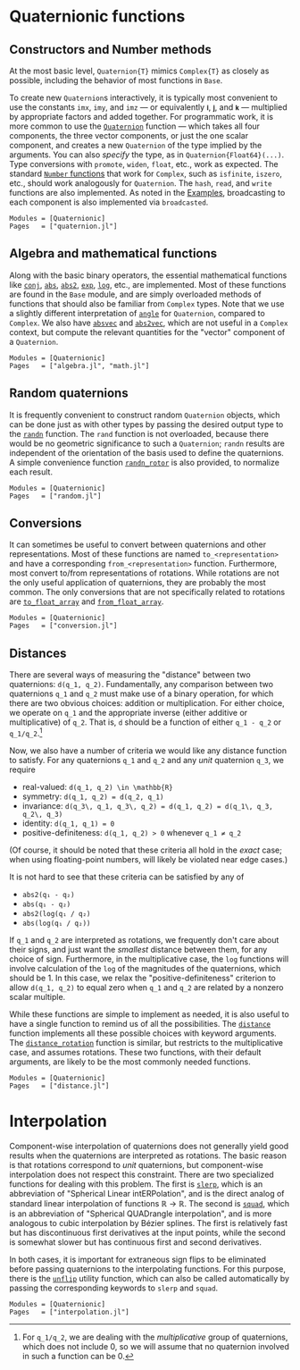 # Quaternionic functions

## Constructors and Number methods

At the most basic level, `Quaternion{T}` mimics `Complex{T}` as closely as possible, including the
behavior of most functions in `Base`.

To create new `Quaternion`s interactively, it is typically most convenient to
use the constants `imx`, `imy`, and `imz` — or equivalently `𝐢`, `𝐣`, and `𝐤` —
multiplied by appropriate factors and added together.  For programmatic work,
it is more common to use the [`Quaternion`](@ref) function — which takes all
four components, the three vector components, or just the one scalar component,
and creates a new `Quaternion` of the type implied by the arguments.  You can
also *specify* the type, as in `Quaternion{Float64}(...)`.  Type conversions
with `promote`, `widen`, `float`, etc., work as expected.  The standard
[`Number`
functions](https://docs.julialang.org/en/v1/base/numbers/#General-Number-Functions-and-Constants)
that work for `Complex`, such as `isfinite`, `iszero`, etc., should work
analogously for `Quaternion`.  The `hash`, `read`, and `write` functions are
also implemented.  As noted in the [Examples](@ref), broadcasting to each
component is also implemented via `broadcasted`.

```@autodocs
Modules = [Quaternionic]
Pages   = ["quaternion.jl"]
```


## Algebra and mathematical functions

Along with the basic binary operators, the essential mathematical functions
like [`conj`](@ref), [`abs`](@ref), [`abs2`](@ref), [`exp`](@ref),
[`log`](@ref), etc., are implemented.  Most of these functions are found in the
`Base` module, and are simply overloaded methods of functions that should also
be familiar from `Complex` types.  Note that we use a slightly different
interpretation of [`angle`](@ref) for `Quaternion`, compared to `Complex`.  We
also have [`absvec`](@ref) and [`abs2vec`](@ref), which are not useful in a
`Complex` context, but compute the relevant quantities for the "vector"
component of a `Quaternion`.

```@autodocs
Modules = [Quaternionic]
Pages   = ["algebra.jl", "math.jl"]
```


## Random quaternions

It is frequently convenient to construct random `Quaternion` objects, which can
be done just as with other types by passing the desired output type to the
[`randn`](@ref) function.  The `rand` function is not overloaded, because there
would be no geometric significance to such a `Quaternion`; `randn` results are
independent of the orientation of the basis used to define the quaternions.  A
simple convenience function [`randn_rotor`](@ref) is also provided, to
normalize each result.

```@autodocs
Modules = [Quaternionic]
Pages   = ["random.jl"]
```


## Conversions

It can sometimes be useful to convert between quaternions and other
representations.  Most of these functions are named `to_<representation>` and
have a corresponding `from_<representation>` function.  Furthermore, most
convert to/from representations of rotations.  While rotations are not the only
useful application of quaternions, they are probably the most common.  The only
conversions that are not specifically related to rotations are
[`to_float_array`](@ref) and [`from_float_array`](@ref).

```@autodocs
Modules = [Quaternionic]
Pages   = ["conversion.jl"]
```


## Distances

There are several ways of measuring the "distance" between two quaternions:
``d(q_1, q_2)``.  Fundamentally, any comparison between two quaternions ``q_1``
and ``q_2`` must make use of a binary operation, for which there are two
obvious choices: addition or multiplication.  For either choice, we operate on
``q_1`` and the appropriate inverse (either additive or multiplicative) of
``q_2``.  That is, ``d`` should be a function of either ``q_1 - q_2`` or
``q_1/q_2``.[^1]

[^1]:
    For ``q_1/q_2``, we are dealing with the *multiplicative* group of
    quaternions, which does not include 0, so we will assume that no quaternion
    involved in such a function can be 0.

Now, we also have a number of criteria we would like any distance function to
satisfy.  For any quaternions ``q_1`` and ``q_2`` and any *unit* quaternion
``q_3``, we require

  * real-valued: ``d(q_1, q_2) \in \mathbb{R}``
  * symmetry: ``d(q_1, q_2) = d(q_2, q_1)``
  * invariance: ``d(q_3\, q_1, q_3\, q_2) = d(q_1, q_2) = d(q_1\, q_3, q_2\, q_3)``
  * identity: ``d(q_1, q_1) = 0``
  * positive-definiteness: ``d(q_1, q_2) > 0`` whenever ``q_1 ≠ q_2``

(Of course, it should be noted that these criteria all hold in the *exact*
case; when using floating-point numbers, will likely be violated near edge
cases.)

It is not hard to see that these criteria can be satisfied by any of

  * `abs2(q₁ - q₂)`
  * `abs(q₁ - q₂)`
  * `abs2(log(q₁ / q₂)`
  * `abs(log(q₁ / q₂))`

If ``q_1`` and ``q_2`` are interpreted as rotations, we frequently don't care
about their signs, and just want the *smallest* distance between them, for any
choice of sign.  Furthermore, in the multiplicative case, the `log` functions
will involve calculation of the `log` of the magnitudes of the quaternions,
which should be 1.  In this case, we relax the "positive-definiteness"
criterion to allow ``d(q_1, q_2)`` to equal zero when ``q_1`` and ``q_2`` are
related by a nonzero scalar multiple.

While these functions are simple to implement as needed, it is also useful to
have a single function to remind us of all the possibilities.  The
[`distance`](@ref) function implements all these possible choices with keyword
arguments.  The [`distance_rotation`](@ref) function is similar, but restricts
to the multiplicative case, and assumes rotations.  These two functions, with
their default arguments, are likely to be the most commonly needed functions.

```@autodocs
Modules = [Quaternionic]
Pages   = ["distance.jl"]
```


# Interpolation

Component-wise interpolation of quaternions does not generally yield good
results when the quaternions are interpreted as rotations.  The basic reason is
that rotations correspond to *unit* quaternions, but component-wise
interpolation does not respect this constraint.  There are two specialized
functions for dealing with this problem.  The first is [`slerp`](@ref), which
is an abbreviation of "Spherical Linear intERPolation", and is the direct
analog of standard linear interpolation of functions ℝ → ℝ.  The second is
[`squad`](@ref), which is an abbreviation of "Spherical QUADrangle
interpolation", and is more analogous to cubic interpolation by Bézier splines.
The first is relatively fast but has discontinuous first derivatives at the
input points, while the second is somewhat slower but has continuous first and
second derivatives.

In both cases, it is important for extraneous sign flips to be eliminated
before passing quaternions to the interpolating functions.  For this purpose,
there is the [`unflip`](@ref) utility function, which can also be called
automatically by passing the corresponding keywords to `slerp` and `squad`.

```@autodocs
Modules = [Quaternionic]
Pages   = ["interpolation.jl"]
```
